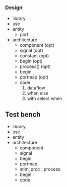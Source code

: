 
### Design 
- library 
- use
- entity 
	- port
- architecture
	- component      (opt)
	- signal               (opt)
	- constant           (opt)
	- begin                (opt)
	- process()           (opt)
	- begin
	- portmap           (opt)
	- code 
		1. dataflow
		2. when else
		3. with select when

## Test bench
- library
- use
- entity
- architecture
	- component
	- signal
	- begin
	- portmap
	- stim_proc : process
	- begin
	- code